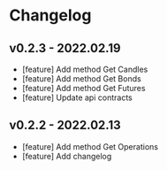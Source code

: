 # Changelog

## v0.2.3 - 2022.02.19
- [feature] Add method Get Candles
- [feature] Add method Get Bonds
- [feature] Add method Get Futures
- [feature] Update api contracts

## v0.2.2 - 2022.02.13
- [feature] Add method Get Operations
- [feature] Add changelog